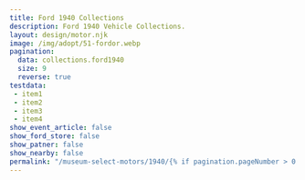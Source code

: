 ```yaml
---
title: Ford 1940 Collections
description: Ford 1940 Vehicle Collections.
layout: design/motor.njk
image: /img/adopt/51-fordor.webp
pagination:
  data: collections.ford1940
  size: 9
  reverse: true
testdata:
 - item1
 - item2
 - item3
 - item4
show_event_article: false
show_ford_store: false
show_patner: false
show_nearby: false
permalink: "/museum-select-motors/1940/{% if pagination.pageNumber > 0 %}page-{{ pagination.pageNumber + 1 }}/{% endif %}index.html"
---
```


